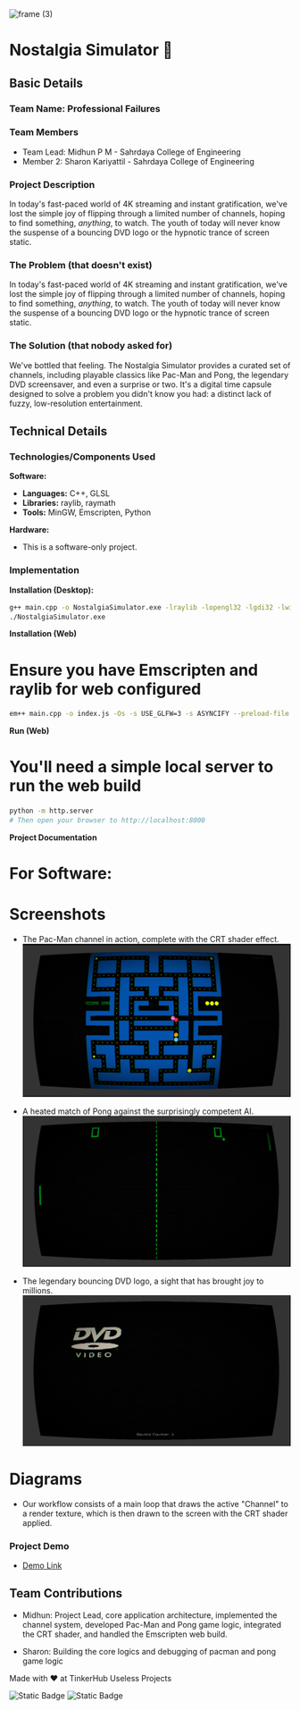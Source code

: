 <img width="3188" height="1202" alt="frame (3)" src="https://github.com/user-attachments/assets/517ad8e9-ad22-457d-9538-a9e62d137cd7" />

# Nostalgia Simulator 🎯

## Basic Details
### Team Name: Professional Failures

### Team Members
- Team Lead: Midhun P M - Sahrdaya College of Engineering
- Member 2: Sharon Kariyattil - Sahrdaya College of Engineering

### Project Description
In today's fast-paced world of 4K streaming and instant gratification, we've lost the simple joy of flipping through a limited number of channels, hoping to find something, *anything*, to watch. The youth of today will never know the suspense of a bouncing DVD logo or the hypnotic trance of screen static.

### The Problem (that doesn't exist)
In today's fast-paced world of 4K streaming and instant gratification, we've lost the simple joy of flipping through a limited number of channels, hoping to find something, *anything*, to watch. The youth of today will never know the suspense of a bouncing DVD logo or the hypnotic trance of screen static.

### The Solution (that nobody asked for)
We've bottled that feeling. The Nostalgia Simulator provides a curated set of channels, including playable classics like Pac-Man and Pong, the legendary DVD screensaver, and even a surprise or two. It's a digital time capsule designed to solve a problem you didn't know you had: a distinct lack of fuzzy, low-resolution entertainment.

## Technical Details
### Technologies/Components Used

**Software:**
* **Languages:** C++, GLSL
* **Libraries:** raylib, raymath
* **Tools:** MinGW, Emscripten, Python

**Hardware:**
* This is a software-only project.

### Implementation

**Installation (Desktop):**
```bash
g++ main.cpp -o NostalgiaSimulator.exe -lraylib -lopengl32 -lgdi32 -lwinmm
./NostalgiaSimulator.exe
```

**Installation (Web)**
# Ensure you have Emscripten and raylib for web configured
```bash
em++ main.cpp -o index.js -Os -s USE_GLFW=3 -s ASYNCIFY --preload-file assets -s MODULARIZE=1 -s EXPORT_ES6 -s ALLOW_MEMORY_GROWTH=1 -I "path/to/raylib/src" -L "path/to/raylib/build_web/raylib" -lraylib
```

**Run (Web)**
# You'll need a simple local server to run the web build
```bash
python -m http.server
# Then open your browser to http://localhost:8000
```

**Project Documentation**
# For Software:

# Screenshots
- The Pac-Man channel in action, complete with the CRT shader effect.
![Screenshot1](assets/pacmanGameplay.png)

- A heated match of Pong against the surprisingly competent AI.
![Screenshot2](assets/pongGameplay.png)

- The legendary bouncing DVD logo, a sight that has brought joy to millions.
![Screenshot3](assets/dvdGameplay.png)

# Diagrams
- Our workflow consists of a main loop that draws the active "Channel" to a render texture, which is then drawn to the screen with the CRT shader applied.

### Project Demo
- [Demo Link](https://9midhunpm.github.io/Nostalgia_Sim/)

## Team Contributions
- Midhun: Project Lead, core application architecture, implemented the channel system, developed Pac-Man and Pong game logic, integrated the CRT shader, and handled the Emscripten web build.

- Sharon: Building the core logics and debugging of pacman and pong game logic


Made with ❤️ at TinkerHub Useless Projects

![Static Badge](https://img.shields.io/badge/TinkerHub-24?color=%23000000&link=https%3A%2F%2Fwww.tinkerhub.org%2F)
![Static Badge](https://img.shields.io/badge/UselessProjects--25-25?link=https%3A%2F%2Fwww.tinkerhub.org%2Fevents%2FQ2Q1TQKX6Q%2FUseless%2520Projects)

